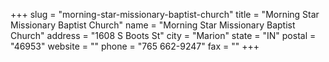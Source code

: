 +++
slug = "morning-star-missionary-baptist-church"
title = "Morning Star Missionary Baptist Church"
name = "Morning Star Missionary Baptist Church"
address = "1608 S Boots St"
city = "Marion"
state = "IN"
postal = "46953"
website = ""
phone = "765 662-9247"
fax = ""
+++
